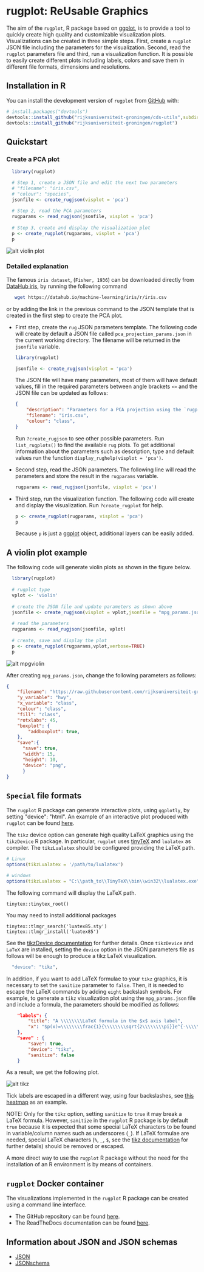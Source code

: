 # rugplot: ReUsable Graphics

<!-- badges: start -->
<!-- badges: end -->

The aim of the `rugplot`, R package based on
[ggplot](https://ggplot2.tidyverse.org/), is to provide a tool to
quickly create high quality and customizable visualization plots.
Visualizations can be created in three simple steps. First, create a
``rugplot`` JSON file including the parameters for the
visualization. Second, read the ``rugplot`` parameters file and third,
run a visualization function. It is possible to easily create
different plots including labels, colors and save them in different
file formats, dimensions and resolutions. 

## Installation in R

You can install the development version of `rugplot` from
[GitHub](https://github.com/) with:

``` r
# install.packages("devtools")
devtools::install_github("rijksuniversiteit-groningen/cds-utils",subdir="rugutils")
devtools::install_github("rijksuniversiteit-groningen/rugplot")
```

## Quickstart

### Create a PCA plot

```r
  library(rugplot)

  # Step 1, create a JSON file and edit the next two parameters
  # "filename": "iris.csv",
  # "colour": "species",
  jsonfile <- create_rugjson(visplot = 'pca')
	
  # Step 2, read the PCA parameters
  rugparams <- read_rugjson(jsonfile, visplot = 'pca')
	
  # Step 3, create and display the visualization plot
  p <- create_rugplot(rugparams, visplot = 'pca')
  p
```

![alt violin plot](./tests/testthat/results/Rplots.pdf.png)

### Detailed explanation

The famous `iris dataset`, (`Fisher, 1936`) can be downloaded
directly from [DataHub iris](https://datahub.io/machine-learning/iris),
by running the following command

```bash
   wget https://datahub.io/machine-learning/iris/r/iris.csv
```

or by adding the link in the previous command to the JSON template
that is created in the first step to create the PCA plot.

- First step, create the `rug` JSON parameters template. The following
  code will create by default a JSON file called
  `pca_projection_params.json` in the current working directory. The
  filename will be returned in the `jsonfile` variable.

	```r
	library(rugplot)

	jsonfile <- create_rugjson(visplot = 'pca')
	```
	
	The JSON file will have many parameters, most of them will have
    default values, fill in the required parameters between angle
    brackets `<>` and the JSON file can be updated as follows:
	
	```json
	{
		"description": "Parameters for a PCA projection using the `rugplot` R package",
		"filename": "iris.csv",
		"colour": "class",
	}
	```

	Run `?create_rugjson` to see other possible parameters. Run
    `list_rugplots()` to find the available `rug` plots. To get
    additional information about the parameters such as description,
    type and default values run the function `display_rughelp(visplot
    = 'pca')`. 

- Second step, read the JSON parameters. The following line will read
  the parameters and store the result in the `rugparams` variable.

  ```r
  rugparams <- read_rugjson(jsonfile, visplot = 'pca')
  ```
- Third step, run the visualization function. The following code will
  create and display the visualization. Run `?create_rugplot` for help.
  
  ```r
  p <- create_rugplot(rugparams, visplot = 'pca')
  p
  ```
  
  Because `p` is just a
  [ggplot](https://ggplot2.tidyverse.org/reference/index.html) object,
  additional layers can be easily added.


## A violin plot example

The following code will generate violin plots as shown in the figure below.

```r
  library(rugplot)
  
  # rugplot type
  vplot <- 'violin'
  
  # create the JSON file and update parameters as shown above
  jsonfile <- create_rugjson(visplot = vplot,jsonfile = "mpg_params.json")
  
  # read the parameters
  rugparams <- read_rugjson(jsonfile, vplot)
  
  # create, save and display the plot
  p <- create_rugplot(rugparams,vplot,verbose=TRUE)
  p
```

![alt mpgviolin](tests/testthat/results/ggplotmpg.csv-violin-20221009_203930.png)

After creating `mpg_params.json`, change the following parameters as follows:

```json
{
    "filename": "https://raw.githubusercontent.com/rijksuniversiteit-groningen/rugplot/master/tests/testthat/data/ggplotmpg.csv",
    "y_variable": "hwy",
    "x_variable": "class",
    "colour": "class",
    "fill": "class",
    "rotxlabs": 45,
    "boxplot": {
        "addboxplot": true,
    },
    "save":{
	  "save": true,
	  "width": 15,
	  "height": 10,
	  "device": "png",
	  }
}
```

## `Special` file formats

The `rugplot` R package can generate interactive plots, using
`ggplotly`, by setting "device": "html". An example of an interactive
plot produced with `rugplot` can be found
[here](https://docker-cds.readthedocs.io/en/latest/visualization/rugplot/pcaprojections.html). 

The `tikz` device option can generate high quality LaTeX graphics
using the `tikzDevice` R package. In particular, `rugplot` uses
[tinyTeX](https://yihui.org/tinytex/#for-r-users) and `lualatex` as
compiler. The `tikzLualatex` should be configured providing the LaTeX
path.

```r
# Linux
options(tikzLualatex = '/path/to/lualatex')

# windows
options(tikzLualatex = "C:\\path_to\\TinyTeX\\bin\\win32\\lualatex.exe")
```

The following command will display the LaTeX path.
```
tinytex::tinytex_root()
```

You may need to install additional packages

```
tinytex::tlmgr_search('luatex85.sty')
tinytex::tlmgr_install('luatex85')
```

See the [tikzDevice
documentation](https://cran.r-project.org/web/packages/tikzDevice/vignettes/tikzDevice.pdf)
for further details. Once `tikzDevice` and `LaTeX` are installed,
setting the `device` option in the JSON parameters file as follows
will be enough to produce a tikz LaTeX visualization.

```r
  "device": "tikz",
```

In addition, if you want to add LaTeX formulae to your `tikz`
graphics, it is necessary to set the `sanitize` parameter to
`false`. Then, it is needed to escape the LaTeX commands by adding
`eight` backslash symbols. For example, to generate a `tikz`
visualization plot using the ``mpg_params.json`` file and include a
formula, the parameters should be modified as follows:

```json
    "labels": {
        "title": "A \\\\\\\\LaTeX formula in the $x$ axis label",
        "x": "$p(x)=\\\\\\\\frac{1}{\\\\\\\\sqrt{2\\\\\\\\pi}}e^{-\\\\\\\\frac{x^2}{2}}$",
	},
	"save" : {
		"save": true,
		"device": "tikz",
		"sanitize": false
	}
```

As a result, we get the following plot.

![alt tikz](tests/testthat/results/mpg-tikzformula.png)

Tick labels are escaped in a different way, using four backslashes, see [this heatmap](https://docker-cds.readthedocs.io/en/latest/visualization/rugplot/heatmaps.html) as an example. 

NOTE: Only for the `tikz` option, setting `sanitize` to `true` it may
break a LaTeX formula. However, `sanitize` in the `rugplot` R package
is by default `true` because it is expected that some special LaTeX
characters to be found in variable/column names such as underscores
(`_`). If LaTeX formulae are needed, special LaTeX characters (`%`, `_`,
`$`, see the [tikz
documentation](https://search.r-project.org/CRAN/refmans/tikzDevice/html/sanitizeTexString.html)
for further details) should be removed or escaped.

A more direct way to use the `rugplot` R package without the need for
the installation of an R environment is by means of containers.

## `rugplot` Docker container

The visualizations implemented in the `rugplot` R package can be
created using a command line interface.

- The GitHub repository can be found [here](https://github.com/rijksuniversiteit-groningen/docker-cds/tree/venus/feature/readme).
- The ReadTheDocs documentation can be found [here](https://docker-cds.readthedocs.io/en/latest/visualization/rugplot/rugplot.html).

## Information about JSON and JSON schemas

- [JSON](https://www.json.org/json-en.html) 
- [JSONschema](https://www.json.org/json-en.html)
